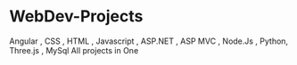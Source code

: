 # WebDev-Projects
Angular , CSS , HTML , Javascript , ASP.NET , ASP MVC , Node.Js , Python, Three.js , MySql All projects in One 
